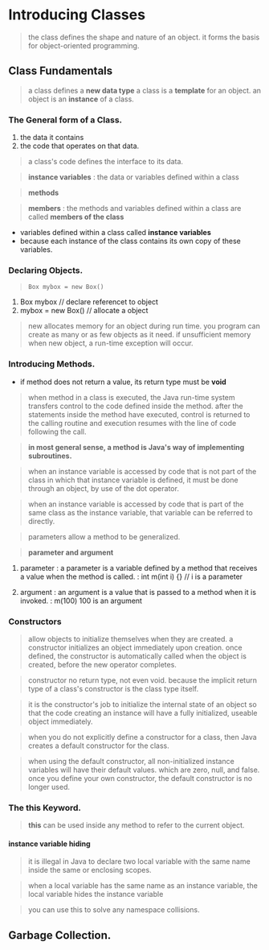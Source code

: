 # Introducing Classes
> the class defines the shape and nature of an object.
> it forms the basis for object-oriented programming.

## Class Fundamentals

> a class defines a **new data type**
> a class is a **template** for an object.
> an object is an **instance** of a class.

### The General form of a Class.

1. the data it contains
2. the code that operates on that data.

> a class's code defines the interface to its data.

> **instance variables**
: the data or variables defined within a class

> **methods**

> **members**
: the methods and variables defined within a class are called **members of the class**

- variables defined within a class called **instance variables**
- because each instance of the class contains its own copy of these variables.

### Declaring Objects.

> `Box mybox = new Box()`
1. Box mybox // declare referencet to object
2. mybox = new Box() // allocate a object

> new allocates memory for an object during run time.
> you program can create as many or as few objects as it need.
> if unsufficient memory when new object, a run-time exception will occur.

### Introducing Methods.

- if method does not return a value, its return type must be **void**

> when method in a class is executed, the Java run-time system transfers control to the code defined inside the method.
> after the statements inside the method have executed, control is returned to the calling routine
> and execution resumes with the line of code following the call.

> **in most general sense, a method is Java's way of implementing subroutines.**

> when an instance variable is accessed by code that is not part of the class in which that instance variable is defined,
> it must be done through an object, by use of the dot operator.

> when an instance variable is accessed by code that is part of the same class as the instance variable, that variable can be referred to directly.

> parameters allow a method to be generalized.

> **parameter and argument**

1. parameter
   : a parameter is a variable defined by a method that receives a value when the method is called.
   : int m(int i) {} // i is a parameter

2. argument
   : an argument is a value that is passed to a method when it is invoked.
   : m(100) 100 is an argument

### Constructors

> allow objects to initialize themselves when they are created.
> a constructor initializes an object immediately upon creation.
> once defined, the constructor is automatically called when the object is created, before the new operator completes.

> constructor no return type, not even void.
> because the implicit return type of a class's constructor is the class type itself.

> it is the constructor's job to initialize the internal state of an object
> so that the code creating an instance will have a fully initialized, useable object immediately.

> when you do not explicitly define a constructor for a class, then Java creates a default constructor for the class.

> when using the default constructor, all non-initialized instance variables will have their default values.
> which are zero, null, and false.
> once you define your own constructor, the default constructor is no longer used.

### The this Keyword.

> **this** can be used inside any method to refer to the current object.

#### instance variable hiding

> it is illegal in Java to declare two local variable with the same name inside the same or enclosing scopes.

> when a local variable has the same name as an instance variable, the local variable hides the instance variable

> you can use this to solve any namespace collisions.

## Garbage Collection.
